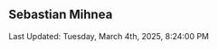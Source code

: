 <h2>Sebastian Mihnea</h2>

<!--RECENT_ACTIVITY:start-->
<!--RECENT_ACTIVITY:end-->
<!--RECENT_ACTIVITY:last_update-->
Last Updated: Tuesday, March 4th, 2025, 8:24:00 PM
<!--RECENT_ACTIVITY:last_update_end-->

<!---LOL-STATS-START-HERE--->
<!---LOL-STATS-END-HERE--->
